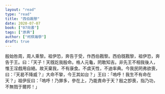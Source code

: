 ```yaml
---
layout: "read"
type: "read"
title: "西伯戡黎"
date: 2020-07-07
book: ["07尙書"]
tags: ["原典"]
author: ["柯棋瀚學"]
draft: true
---
```


殷始咎周，周人乘黎。祖伊恐，奔告于受，作<v>西伯戡黎</v>。西伯旣戡黎，祖伊恐，奔告于王。曰：「天子！天旣訖我殷命。格人元龜，罔敢知吉。非先王不相我後人，惟王淫戲用自絕。故天棄我，不有康食。不虞天性，不迪率典。今我民罔弗欲喪，曰：『天曷不降威？』大命不摯，今王其如台？」王曰：「嗚呼！我生不有命在天？」祖伊反曰：「嗚呼！乃罪多，參在上，乃能責命于天？殷之卽喪，指乃功，不無戮于爾邦！」
